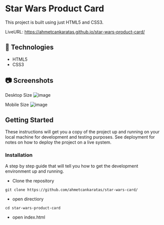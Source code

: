 # Star Wars Product Card

This project is built using just HTML5 and CSS3.

LiveURL: https://ahmetcankaratas.github.io/star-wars-product-card/

## **🔎 Technologies**

- HTML5
- CSS3

## 📷 Screenshots

Desktop Size
![image](https://user-images.githubusercontent.com/53529387/198895407-07ef3909-c06a-45a9-ad97-3567fd1bbfef.png)

Mobile Size
![image](https://user-images.githubusercontent.com/53529387/198895452-aba90243-5d3e-4c78-a4b4-4bcf242a6677.png)

## Getting Started

These instructions will get you a copy of the project up and running on your local machine for development and testing purposes. See deployment for notes on how to deploy the project on a live system.

### Installation

A step by step guide that will tell you how to get the development environment up and running.

- Clone the repository

```
git clone https://github.com/ahmetcankaratas/star-wars-card/
```

- open directiory

```
cd star-wars-product-card
```

- open index.html
